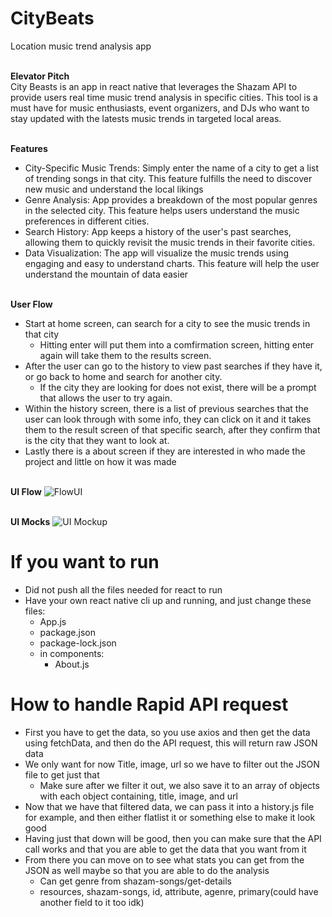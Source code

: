 # CityBeats
Location music trend analysis app 

<br>**Elevator Pitch**
<br>City Beasts is an app in react native that leverages the Shazam API to provide 
users real time music trend analysis in specific cities. This tool is a must have 
for music enthusiasts, event organizers, and DJs who want to stay updated with 
the latests music trends in targeted local areas. 

<br> **Features**
* City-Specific Music Trends: Simply enter the name of a city to get a list of
trending songs in that city. This feature fulfills the need to discover new music and 
understand the local likings
* Genre Analysis: App provides a breakdown of the most popular genres in the 
selected city. This feature helps users understand the music preferences in 
different cities.
* Search History: App keeps a history of the user's past searches, allowing them to 
quickly revisit the music trends in their favorite cities.
* Data Visualization: The app will visualize the music trends using engaging and 
easy to understand charts. This feature will help the user understand the mountain 
of data easier

<br> **User Flow**
* Start at home screen, can search for a city to see the music trends in that city 
  * Hitting enter will put them into a comfirmation screen, hitting enter again will 
take them to the results screen. 
* After the user can go to the history to view past searches if they have it, or go back 
to home and search for another city.
  * If the city they are looking for does not exist, there will be a prompt that allows the
user to try again.
* Within the history screen, there is a list of previous searches that the user can look
through with some info, they can click on it and it takes them to the result screen
of that specific search, after they confirm that is the city that they want to look at.
* Lastly there is a about screen if they are interested in who made the project and 
little on how it was made

<br> **UI Flow**
![FlowUI](https://github.com/Bizarrespace/CityBeats/assets/78052960/a1a49ea0-c3f2-4fa3-8f33-5a740f603a66)

<br> **UI Mocks**
![UI Mockup](https://github.com/Bizarrespace/CityBeats/assets/78052960/36bc32c5-dc8d-4dfe-a8bd-418b2efc8042)

# If you want to run
* Did not push all the files needed for react to run
* Have your own react native cli up and running, and just change these files:
  * App.js
  * package.json
  * package-lock.json
  * in components:
    * About.js

# How to handle Rapid API request
* First you have to get the data, so you use axios and then get the data using fetchData, and then do the API request, this will return raw JSON data
* We only want for now Title, image, url so we have to filter out the JSON file to get just that
  * Make sure after we filter it out, we also save it to an array of objects with each object containing, title, image, and url
* Now that we have that filtered data, we can pass it into a history.js file for example, and then either flatlist it or something else to make it look good
* Having just that down will be good, then you can make sure that the API call works and that you are able to get the data that you want from it
* From there you can move on to see what stats you can get from the JSON as well maybe so that you are able to do the analysis
  * Can get genre from shazam-songs/get-details
  * resources, shazam-songs, id, attribute, agenre, primary(could have another field to it too idk)
